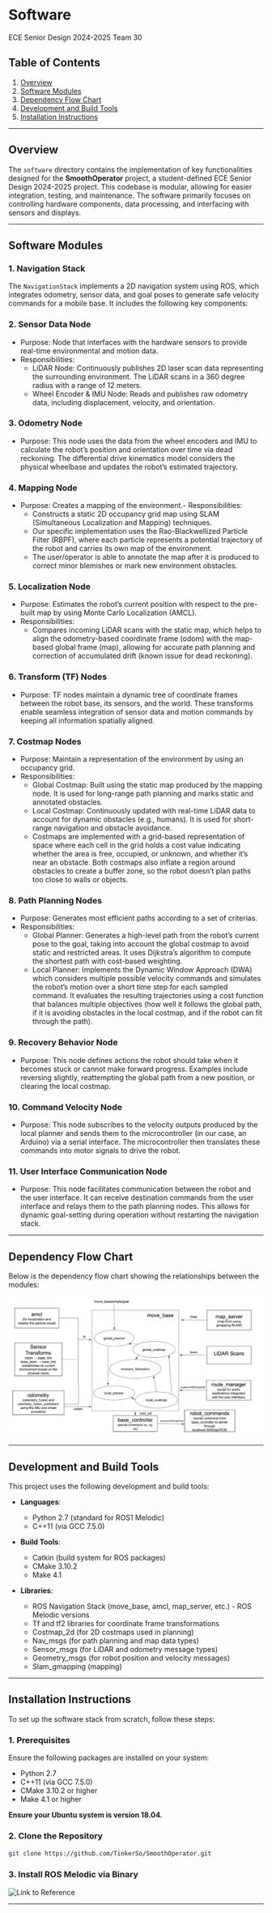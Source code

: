# Software
ECE Senior Design 2024-2025
Team 30

## Table of Contents
1. [Overview](#overview)
2. [Software Modules](#software-modules)
3. [Dependency Flow Chart](#dependency-flow-chart)
4. [Development and Build Tools](#development-and-build-tools)
5. [Installation Instructions](#installation-instructions)

---

## Overview
The `software` directory contains the implementation of key functionalities designed for the **SmoothOperator** project, a student-defined ECE Senior Design 2024-2025 project. This codebase is modular, allowing for easier integration, testing, and maintenance. The software primarily focuses on controlling hardware components, data processing, and interfacing with sensors and displays.

---

## Software Modules

### 1. **Navigation Stack**

The `NavigationStack` implements a 2D navigation system using ROS, which integrates odometry, sensor data, and goal poses to generate safe velocity commands for a mobile base. It includes the following key components:

### 2. **Sensor Data Node**

   - Purpose: Node that interfaces with the hardware sensors to provide real-time environmental and motion data.
   - Responsibilities:
     - LiDAR Node: Continuously publishes 2D laser scan data
representing the surrounding environment. The LiDAR scans in a
360 degree radius with a range of 12 meters.
     - Wheel Encoder & IMU Node: Reads and publishes raw odometry
data, including displacement, velocity, and orientation.

### 3. **Odometry Node**

   - Purpose: This node uses the data from the wheel encoders and IMU to calculate the
robot’s position and orientation over time via dead reckoning. The
differential drive kinematics model considers the physical wheelbase and
updates the robot’s estimated trajectory.

### 4. **Mapping Node**

   - Purpose: Creates a mapping of the environment.- Responsibilities:
     - Constructs a static 2D occupancy grid map using SLAM
(Simultaneous Localization and Mapping) techniques.
     - Our specific implementation uses the Rao-Blackwellized Particle Filter (RBPF), where
each particle represents a potential trajectory of the robot and carries its
own map of the environment.
     - The user/operator is able to annotate the map after it is produced to correct
minor blemishes or mark new environment obstacles.

### 5. **Localization Node**

   - Purpose: Estimates the robot’s current position with respect to the
pre-built map by using Monte Carlo Localization (AMCL).
   - Responsibilities:
     - Compares incoming LiDAR scans with the static map, which helps to align the
odometry-based coordinate frame (odom) with the map-based global
frame (map), allowing for accurate path planning and correction of
accumulated drift (known issue for dead reckoning). 

### 6. **Transform (TF) Nodes**

   - Purpose: TF nodes maintain a dynamic tree of coordinate frames between
the robot base, its sensors, and the world. These transforms enable
seamless integration of sensor data and motion commands by keeping all
information spatially aligned.

### 7. **Costmap Nodes**

   - Purpose: Maintain a representation of the environment by using an occupancy grid.
   - Responsibilities:
     - Global Costmap: Built using the static map produced by the
mapping node. It is used for long-range path planning and marks
static and annotated obstacles.
     - Local Costmap: Continuously updated with real-time LiDAR data
to account for dynamic obstacles (e.g., humans). It is used for
short-range navigation and obstacle avoidance.
     - Costmaps are implemented with a grid-based representation of space
where each cell in the grid holds a cost value indicating whether the area is
free, occupied, or unknown, and whether it’s near an obstacle. Both
costmaps also inflate a region around obstacles to create a buffer zone, so
the robot doesn’t plan paths too close to walls or objects.

### 8. **Path Planning Nodes**

   - Purpose: Generates most efficient paths according to a set of criterias.
   - Responsibilities:
     - Global Planner: Generates a high-level path from the robot’s current pose
to the goal, taking into account the global costmap to avoid static and
restricted areas. It uses Dijkstra’s algorithm to compute the shortest path
with cost-based weighting.
     - Local Planner: Implements the Dynamic Window Approach (DWA) which
considers multiple possible velocity commands and simulates the robot’s
motion over a short time step for each sampled command. It evaluates the
resulting trajectories using a cost function that balances multiple
objectives (how well it follows the global path, if it is avoiding obstacles
in the local costmap, and if the robot can fit through the path).

### 9. **Recovery Behavior Node**

   - Purpose: This node defines actions the robot should take when it becomes stuck or
cannot make forward progress. Examples include reversing slightly,
reattempting the global path from a new position, or clearing the local
costmap.

### 10. **Command Velocity Node**

   - Purpose: This node subscribes to the velocity outputs produced by the local planner
and sends them to the microcontroller (in our case, an Arduino) via a serial
interface. The microcontroller then translates these commands into motor
signals to drive the robot.

### 11. **User Interface Communication Node**

   - Purpose: This node facilitates communication between the robot and the user interface. It can
receive destination commands from the user interface and relays them to
the path planning nodes. This allows for dynamic goal-setting during
operation without restarting the navigation stack.

---

## Dependency Flow Chart

Below is the dependency flow chart showing the relationships between the modules:

![Software Diagram](https://github.com/TinkerSo/SmoothOperator/blob/main/images/SoftwareDiagram.png)

---

## Development and Build Tools

This project uses the following development and build tools:

- **Languages**:
  - Python 2.7 (standard for ROS1 Melodic)
  - C++11 (via GCC 7.5.0)

- **Build Tools**:
  - Catkin (build system for ROS packages)
  - CMake 3.10.2
  - Make 4.1

- **Libraries**:
  - ROS Navigation Stack (move_base, amcl, map_server, etc.) - ROS Melodic versions
  - Tf and tf2 libraries for coordinate frame transformations
  - Costmap_2d (for 2D costmaps used in planning)
  - Nav_msgs (for path planning and map data types)
  - Sensor_msgs (for LiDAR and odometry message types)
  - Geometry_msgs (for robot position and velocity messages)
  - Slam_gmapping (mapping)

---

## Installation Instructions

To set up the software stack from scratch, follow these steps:

### 1. Prerequisites
Ensure the following packages are installed on your system:
- Python 2.7
- C++11 (via GCC 7.5.0)
- CMake 3.10.2 or higher
- Make 4.1 or higher

**Ensure your Ubuntu system is version 18.04.**

### 2. Clone the Repository
```bash
git clone https://github.com/TinkerSo/SmoothOperator.git
```

### 3. Install ROS Melodic via Binary
![Link to Reference](https://wiki.ros.org/melodic/Installation/Ubuntu)

---
